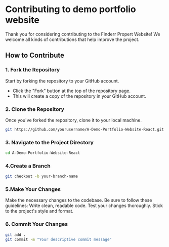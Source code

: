 # Contributing to demo portfolio website

Thank you for considering contributing to the Finderr Propert Website! We welcome all kinds of contributions that help improve the project.

## How to Contribute

### 1. Fork the Repository

Start by forking the repository to your GitHub account.

- Click the "Fork" button at the top of the repository page.
- This will create a copy of the repository in your GitHub account.

### 2. Clone the Repository

Once you've forked the repository, clone it to your local machine.

```bash
git https://github.com/yourusername/A-Demo-Portfolio-Website-React.git
```
### 3. Navigate to the Project Directory
```bash
cd A-Demo-Portfolio-Website-React
```
### 4.Create a Branch

```bash
git checkout -b your-branch-name
```

### 5.Make Your Changes
Make the necessary changes to the codebase. Be sure to follow these guidelines:
Write clean, readable code.
Test your changes thoroughly.
Stick to the project's style and format.

### 6. Commit Your Changes

```bash
git add .
git commit -m "Your descriptive commit message"
```
